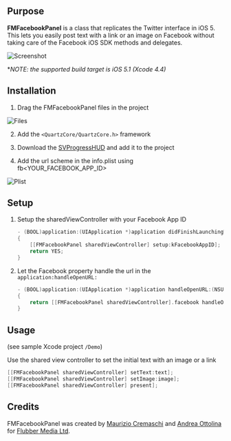 Purpose
-------

**FMFacebookPanel** is a class that replicates the Twitter interface in iOS 5.
This lets you easily post text with a link or an image on Facebook without taking care of the Facebook iOS SDK methods and delegates.

![Screenshot](http://assets.flubbermedia.com/github/github-fmfacebookpanel-screen.png)

**NOTE: the supported build target is iOS 5.1 (Xcode 4.4)*

Installation
------------

1. Drag the FMFacebookPanel files in the project

  ![Files](http://assets.flubbermedia.com/github/github-fmfacebookpanel-files.png)

2. Add the `<QuartzCore/QuartzCore.h>` framework

3. Download the [SVProgressHUD](https://github.com/samvermette/SVProgressHUD) and add it to the project

4. Add the url scheme in the info.plist using fb<YOUR_FACEBOOK_APP_ID>

  ![Plist](http://assets.flubbermedia.com/github/github-fmfacebookpanel-plist.png)

Setup
-----

1. Setup the sharedViewController with your Facebook App ID

	```objectivec
	- (BOOL)application:(UIApplication *)application didFinishLaunchingWithOptions:(NSDictionary *)launchOptions
	{
    	[[FMFacebookPanel sharedViewController] setup:kFacebookAppID];
    	return YES;
	}
	```

2. Let the Facebook property handle the url in the `application:handleOpenURL:`

	```objectivec
	- (BOOL)application:(UIApplication *)application handleOpenURL:(NSURL *)url
	{    
    	return [[FMFacebookPanel sharedViewController].facebook handleOpenURL:url];
	}
	```

Usage
-----
(see sample Xcode project `/Demo`)

Use the shared view controller to set the initial text with an image or a link

```objectivec
[[FMFacebookPanel sharedViewController] setText:text];
[[FMFacebookPanel sharedViewController] setImage:image];
[[FMFacebookPanel sharedViewController] present];
```

Credits
-------
FMFacebookPanel was created by [Maurizio Cremaschi](http://cremaschi.me) and [Andrea Ottolina](http://andreaottolina.com) for [Flubber Media Ltd](http://flubbermedia.com).